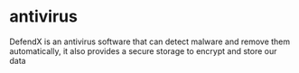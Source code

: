 # antivirus
DefendX is an antivirus software that can detect malware and remove them automatically, it also provides a secure storage to encrypt and store our data

